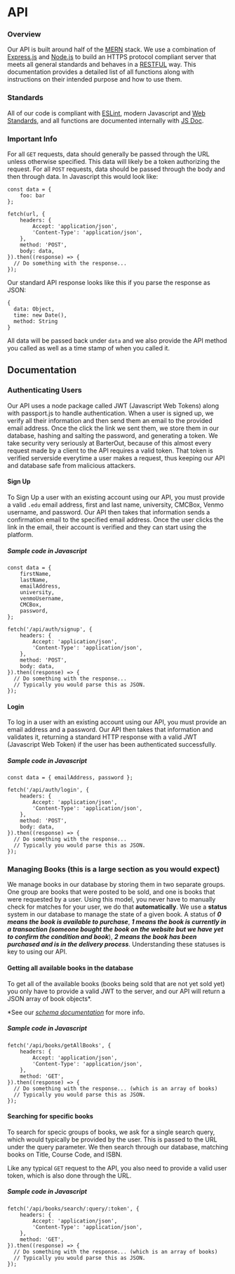 # API

### Overview
Our API is built around half of the [MERN](http://mern.io) stack. We use a combination of [Express.js](https://expressjs.com) and [Node.js](https://nodejs.org/en/) to build an HTTPS protocol compliant server that meets all general standards and behaves in a [RESTFUL](https://en.wikipedia.org/wiki/Representational_state_transfer) way. This documentation provides a detailed list of all functions along with instructions on their intended purpose and how to use them.

### Standards
All of our code is compliant with [ESLint](https://eslint.org), modern Javascript and [Web Standards](https://www.w3.org/standards), and all functions are documented internally with [JS Doc](http://usejsdoc.org/about-getting-started.html).

### Important Info
For all `GET` requests, data should generally be passed through the URL unless otherwise specified. This data will likely be a token authorizing the request. For all `POST` requests, data should be passed through the body and then through data. In Javascript this would look like:

```
const data = {
    foo: bar
};

fetch(url, {
    headers: {
        Accept: 'application/json',
        'Content-Type': 'application/json',
    },
    method: 'POST',
    body: data,
}).then((response) => {
  // Do something with the response...
});
```
Our standard API response looks like this if you parse the response as JSON:
```
{
  data: Object,
  time: new Date(),
  method: String
}
```

All data will be passed back under `data` and we also provide the API method you called
as well as a time stamp of when you called it.


## Documentation

### Authenticating Users
Our API uses a node package called JWT (Javascript Web Tokens) along with passport.js to handle authentication. When a user is signed up, we verify all their information and then send them an email to the provided email address. Once the click the link we sent them, we store them in our database, hashing and salting the password, and generating a token. We take security very seriously at BarterOut, because of this almost every request made by a client to the API requires a valid token. That token is verified serverside everytime a user makes a request, thus keeping our API and database safe from malicious attackers.

#### Sign Up
To Sign Up a user with an existing account using our API, you must provide a valid `.edu` email address, first and last name, university, CMCBox, Venmo username, and password. Our API then takes that information sends a confirmation email to the specified email address. Once the user clicks the link in the email, their account is verified and they can start using the platform.

##### Sample code in Javascript

```
const data = {
    firstName,
    lastName,
    emailAddress,
    university,
    venmoUsername,
    CMCBox,
    password,
};

fetch('/api/auth/signup', {
    headers: {
        Accept: 'application/json',
        'Content-Type': 'application/json',
    },
    method: 'POST',
    body: data,
}).then((response) => {
  // Do something with the response...
  // Typically you would parse this as JSON.
});
```

#### Login
To log in a user with an existing account using our API, you must provide an email address and a password. Our API then takes that information and validates it, returning a standard HTTP response with a valid JWT (Javascript Web Token) if the user has been authenticated successfully.

##### Sample code in Javascript

```
const data = { emailAddress, password };

fetch('/api/auth/login', {
    headers: {
        Accept: 'application/json',
        'Content-Type': 'application/json',
    },
    method: 'POST',
    body: data,
}).then((response) => {
  // Do something with the response...
  // Typically you would parse this as JSON.
});
```

### Managing Books (this is a large section as you would expect)
We manage books in our database by storing them in two separate groups. One group are books that were posted to be sold, and one is books that were requested by a user. Using this model, you never have to manually check for matches for your user, we do that **automatically**. We use a **status** system in our database to manage the state of a given book. A status of **_0 means the book is available to purchase_**, **_1 means the book is currently in a transaction (someone bought the book on the website but we have yet to confirm the condition and book_**), **_2 means the book has been purchased and is in the delivery process_**. Understanding these statuses is key to using our API.

#### Getting all available books in the database
To get all of the available books (books being sold that are not yet sold yet) you only have to provide a valid JWT to the server, and our API will return a JSON array of book objects*.

*See our _[schema documentation](https://google.com)_ for more info.
##### Sample code in Javascript

```
fetch('/api/books/getAllBooks', {
    headers: {
        Accept: 'application/json',
        'Content-Type': 'application/json',
    },
    method: 'GET',
}).then((response) => {
  // Do something with the response... (which is an array of books)
  // Typically you would parse this as JSON.
});
```

#### Searching for specific books
To search for specic groups of books, we ask for a single search query, which would typically be
provided by the user. This is passed to the URL under the query parameter. We then search through
our database, matching books on Title, Course Code, and ISBN.

Like any typical `GET` request to the API, you also need to provide a valid user token, which
is also done through the URL.

##### Sample code in Javascript
```
fetch('/api/books/search/:query/:token', {
    headers: {
        Accept: 'application/json',
        'Content-Type': 'application/json',
    },
    method: 'GET',
}).then((response) => {
  // Do something with the response... (which is an array of books)
  // Typically you would parse this as JSON.
});
```

